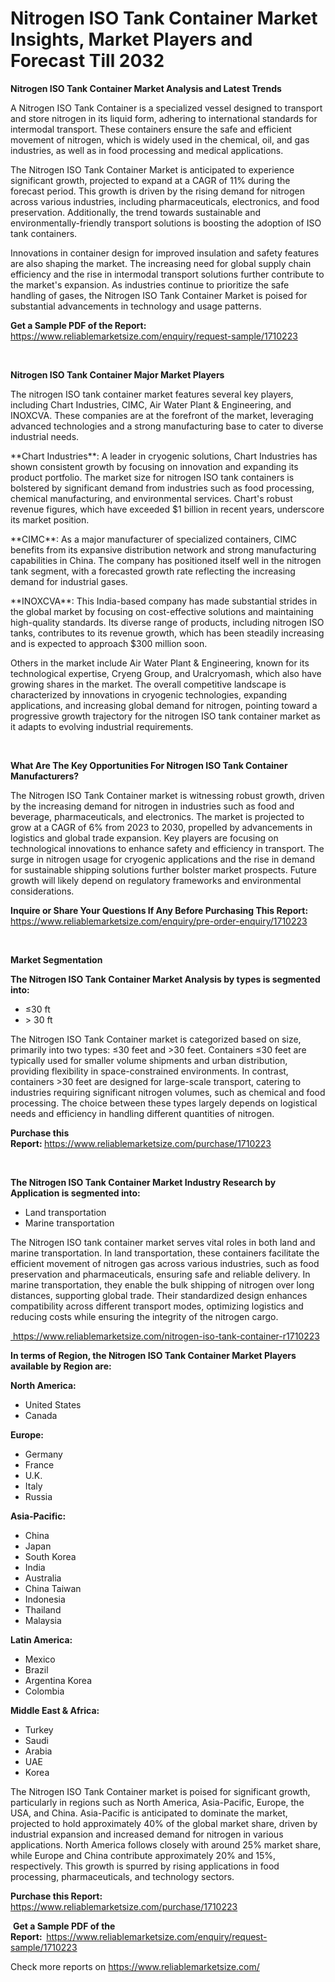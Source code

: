 <p><h1>Nitrogen ISO Tank Container Market Insights, Market Players and Forecast Till 2032</h1></p><p><strong>Nitrogen ISO Tank Container Market Analysis and Latest Trends</strong></p>
<p><p>A Nitrogen ISO Tank Container is a specialized vessel designed to transport and store nitrogen in its liquid form, adhering to international standards for intermodal transport. These containers ensure the safe and efficient movement of nitrogen, which is widely used in the chemical, oil, and gas industries, as well as in food processing and medical applications.</p><p>The Nitrogen ISO Tank Container Market is anticipated to experience significant growth, projected to expand at a CAGR of 11% during the forecast period. This growth is driven by the rising demand for nitrogen across various industries, including pharmaceuticals, electronics, and food preservation. Additionally, the trend towards sustainable and environmentally-friendly transport solutions is boosting the adoption of ISO tank containers. </p><p>Innovations in container design for improved insulation and safety features are also shaping the market. The increasing need for global supply chain efficiency and the rise in intermodal transport solutions further contribute to the market's expansion. As industries continue to prioritize the safe handling of gases, the Nitrogen ISO Tank Container Market is poised for substantial advancements in technology and usage patterns.</p></p>
<p><strong>Get a Sample PDF of the Report:&nbsp;</strong> <a href="https://www.reliablemarketsize.com/enquiry/request-sample/1710223?utm_campaign=3172&utm_medium=2&utm_source=Github&utm_content=ia&utm_term=27032025&utm_id=nitrogen-iso-tank-container">https://www.reliablemarketsize.com/enquiry/request-sample/1710223</a></p>
<p>&nbsp;</p>
<p><strong>Nitrogen ISO Tank Container Major Market Players</strong></p>
<p><p>The nitrogen ISO tank container market features several key players, including Chart Industries, CIMC, Air Water Plant & Engineering, and INOXCVA. These companies are at the forefront of the market, leveraging advanced technologies and a strong manufacturing base to cater to diverse industrial needs.</p><p>**Chart Industries**: A leader in cryogenic solutions, Chart Industries has shown consistent growth by focusing on innovation and expanding its product portfolio. The market size for nitrogen ISO tank containers is bolstered by significant demand from industries such as food processing, chemical manufacturing, and environmental services. Chart's robust revenue figures, which have exceeded $1 billion in recent years, underscore its market position.</p><p>**CIMC**: As a major manufacturer of specialized containers, CIMC benefits from its expansive distribution network and strong manufacturing capabilities in China. The company has positioned itself well in the nitrogen tank segment, with a forecasted growth rate reflecting the increasing demand for industrial gases.</p><p>**INOXCVA**: This India-based company has made substantial strides in the global market by focusing on cost-effective solutions and maintaining high-quality standards. Its diverse range of products, including nitrogen ISO tanks, contributes to its revenue growth, which has been steadily increasing and is expected to approach $300 million soon.</p><p>Others in the market include Air Water Plant & Engineering, known for its technological expertise, Cryeng Group, and Uralcryomash, which also have growing shares in the market. The overall competitive landscape is characterized by innovations in cryogenic technologies, expanding applications, and increasing global demand for nitrogen, pointing toward a progressive growth trajectory for the nitrogen ISO tank container market as it adapts to evolving industrial requirements.</p></p>
<p>&nbsp;</p>
<p><strong>What Are The Key Opportunities For Nitrogen ISO Tank Container Manufacturers?</strong></p>
<p><p>The Nitrogen ISO Tank Container market is witnessing robust growth, driven by the increasing demand for nitrogen in industries such as food and beverage, pharmaceuticals, and electronics. The market is projected to grow at a CAGR of 6% from 2023 to 2030, propelled by advancements in logistics and global trade expansion. Key players are focusing on technological innovations to enhance safety and efficiency in transport. The surge in nitrogen usage for cryogenic applications and the rise in demand for sustainable shipping solutions further bolster market prospects. Future growth will likely depend on regulatory frameworks and environmental considerations.</p></p>
<p><strong>Inquire or Share Your Questions If Any Before Purchasing This Report:</strong> <a href="https://www.reliablemarketsize.com/enquiry/pre-order-enquiry/1710223?utm_campaign=3172&utm_medium=2&utm_source=Github&utm_content=ia&utm_term=27032025&utm_id=nitrogen-iso-tank-container">https://www.reliablemarketsize.com/enquiry/pre-order-enquiry/1710223</a></p>
<p>&nbsp;</p>
<p><strong>Market Segmentation</strong></p>
<p><strong>The Nitrogen ISO Tank Container Market Analysis by types is segmented into:</strong></p>
<p><ul><li>≤30 ft</li><li>> 30 ft</li></ul></p>
<p><p>The Nitrogen ISO Tank Container market is categorized based on size, primarily into two types: ≤30 feet and >30 feet. Containers ≤30 feet are typically used for smaller volume shipments and urban distribution, providing flexibility in space-constrained environments. In contrast, containers >30 feet are designed for large-scale transport, catering to industries requiring significant nitrogen volumes, such as chemical and food processing. The choice between these types largely depends on logistical needs and efficiency in handling different quantities of nitrogen.</p></p>
<p><strong>Purchase this Report:&nbsp;</strong><a href="https://www.reliablemarketsize.com/purchase/1710223?utm_campaign=3172&utm_medium=2&utm_source=Github&utm_content=ia&utm_term=27032025&utm_id=nitrogen-iso-tank-container">https://www.reliablemarketsize.com/purchase/1710223</a></p>
<p>&nbsp;</p>
<p><strong>The Nitrogen ISO Tank Container Market Industry Research by Application is segmented into:</strong></p>
<p><ul><li>Land transportation</li><li>Marine transportation</li></ul></p>
<p><p>The Nitrogen ISO tank container market serves vital roles in both land and marine transportation. In land transportation, these containers facilitate the efficient movement of nitrogen gas across various industries, such as food preservation and pharmaceuticals, ensuring safe and reliable delivery. In marine transportation, they enable the bulk shipping of nitrogen over long distances, supporting global trade. Their standardized design enhances compatibility across different transport modes, optimizing logistics and reducing costs while ensuring the integrity of the nitrogen cargo.</p></p>
<p><a href="https://www.reliablemarketsize.com/nitrogen-iso-tank-container-r1710223?utm_campaign=3172&utm_medium=2&utm_source=Github&utm_content=ia&utm_term=27032025&utm_id=nitrogen-iso-tank-container">&nbsp;https://www.reliablemarketsize.com/nitrogen-iso-tank-container-r1710223</a></p>
<p><strong>In terms of Region, the Nitrogen ISO Tank Container Market Players available by Region are:</strong></p>
<p>
    <p> <strong> North America: </strong>
        <ul>
            <li>United States</li>
            <li>Canada</li>
        </ul>
        </p> 
    <p> <strong> Europe: </strong>
        <ul>
            <li>Germany</li>
            <li>France</li>
            <li>U.K.</li>
            <li>Italy</li>
            <li>Russia</li>
        </ul>
        </p> 
    <p> <strong> Asia-Pacific: </strong>
        <ul>
            <li>China</li>
            <li>Japan</li>
            <li>South Korea</li>
            <li>India</li>
            <li>Australia</li>
            <li>China Taiwan</li>
            <li>Indonesia</li>
            <li>Thailand</li>
            <li>Malaysia</li>
        </ul>
        </p> 
    <p> <strong> Latin America: </strong>
        <ul>
            <li>Mexico</li>
            <li>Brazil</li>
            <li>Argentina Korea</li>
            <li>Colombia</li>
        </ul>
        </p> 
    <p> <strong> Middle East & Africa: </strong>
        <ul>
            <li>Turkey</li>
            <li>Saudi</li>
            <li>Arabia</li>
            <li>UAE</li>
            <li>Korea</li>
        </ul>
    </p>
    </p>
<p><p>The Nitrogen ISO Tank Container market is poised for significant growth, particularly in regions such as North America, Asia-Pacific, Europe, the USA, and China. Asia-Pacific is anticipated to dominate the market, projected to hold approximately 40% of the global market share, driven by industrial expansion and increased demand for nitrogen in various applications. North America follows closely with around 25% market share, while Europe and China contribute approximately 20% and 15%, respectively. This growth is spurred by rising applications in food processing, pharmaceuticals, and technology sectors.</p></p>
<p><strong>Purchase this Report: </strong><a href="https://www.reliablemarketsize.com/purchase/1710223?utm_campaign=3172&utm_medium=2&utm_source=Github&utm_content=ia&utm_term=27032025&utm_id=nitrogen-iso-tank-container">https://www.reliablemarketsize.com/purchase/1710223</a></p>
<p>&nbsp;<strong>Get a Sample PDF of the Report:&nbsp;&nbsp;</strong><a href="https://www.reliablemarketsize.com/enquiry/request-sample/1710223?utm_campaign=3172&utm_medium=2&utm_source=Github&utm_content=ia&utm_term=27032025&utm_id=nitrogen-iso-tank-container">https://www.reliablemarketsize.com/enquiry/request-sample/1710223</a></p>
<p><strong></strong></p>
<p>Check more reports on <a href="https://www.reliablemarketsize.com/?utm_campaign=3172&utm_medium=2&utm_source=Github&utm_content=ia&utm_term=27032025&utm_id=nitrogen-iso-tank-container">https://www.reliablemarketsize.com/</a></p>